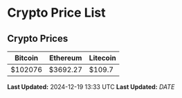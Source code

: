 # Crypto Price List

## Crypto Prices
| Bitcoin | Ethereum | Litecoin |
| ------- | -------- | -------- |
| $102076 | $3692.27 | $109.7 |
**Last Updated:** 2024-12-19 13:33 UTC
**Last Updated:** $DATE$
